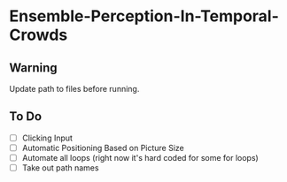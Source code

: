 # Ensemble-Perception-In-Temporal-Crowds

## Warning
Update path to files before running.

## To Do
- [ ] Clicking Input
- [ ] Automatic Positioning Based on Picture Size
- [ ] Automate all loops (right now it's hard coded for some for loops)
- [ ] Take out path names
